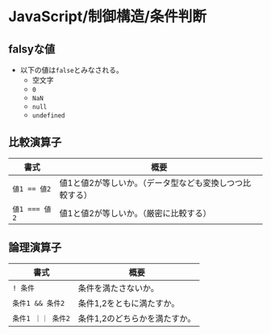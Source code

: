 # JavaScript/制御構造/条件判断

## falsyな値

- 以下の値は`false`とみなされる。
  - 空文字
  - `0`
  - `NaN`
  - `null`
  - `undefined`

## 比較演算子

| 書式          | 概要                                                     |
| ------------- | -------------------------------------------------------- |
| `値1 == 値2`  | 値1と値2が等しいか。（データ型なども変換しつつ比較する） |
| `値1 === 値2` | 値1と値2が等しいか。（厳密に比較する）                   |

## 論理演算子

| 書式               | 概要                          |
| ------------------ | ----------------------------- |
| `! 条件`           | 条件を満たさないか。          |
| `条件1 && 条件2`   | 条件1,2をともに満たすか。     |
| `条件1 ｜｜ 条件2` | 条件1,2のどちらかを満たすか。 |
